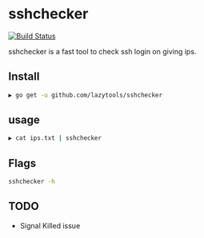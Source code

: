 # sshchecker

[![Build Status](https://travis-ci.com/lazytools/sshchecker.svg?token=S9wbQbp5C4dcPWszHpyt&branch=master)](https://travis-ci.com/lazytools/sshchecker)

sshchecker is a fast tool to check ssh login on giving ips.

## Install

```bash
▶ go get -u github.com/lazytools/sshchecker
```

## usage

```bash
▶ cat ips.txt | sshchecker
```
## Flags
```bash
sshchecker -h
```
## TODO
* Signal Killed issue
